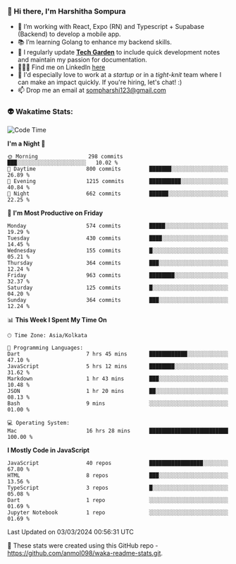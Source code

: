 ### 👋 Hi there, I'm Harshitha Sompura

- 🔧 I’m working with React, Expo (RN) and Typescript + Supabase (Backend) to develop a mobile app.
- 📚 I’m learning Golang to enhance my backend skills.
- 🌾 I regularly update **<u>[Tech Garden](https://tech-garden-hs.vercel.app/)</u>** to include quick development notes and maintain my passion for documentation.
- 👩🏻‍💻 Find me on LinkedIn <u>[here](https://www.linkedin.com/in/harshithasompura/)</u>
- 🐣 I'd especially love to work at a _startup_ or in a _tight-knit_ team where I can make an impact quickly. If you're hiring, let's chat! :)
- 📫 Drop me an email at [sompharshi123@gmail.com](mailto:sompharshi123@gmail.com)

### 👽 Wakatime Stats:
<!--START_SECTION:waka-->
![Code Time](http://img.shields.io/badge/Code%20Time-34%20hrs%2024%20mins-blue)

**I'm a Night 🦉** 

```text
🌞 Morning                298 commits         ███░░░░░░░░░░░░░░░░░░░░░░   10.02 % 
🌆 Daytime                800 commits         ███████░░░░░░░░░░░░░░░░░░   26.89 % 
🌃 Evening                1215 commits        ██████████░░░░░░░░░░░░░░░   40.84 % 
🌙 Night                  662 commits         ██████░░░░░░░░░░░░░░░░░░░   22.25 % 
```
📅 **I'm Most Productive on Friday** 

```text
Monday                   574 commits         █████░░░░░░░░░░░░░░░░░░░░   19.29 % 
Tuesday                  430 commits         ████░░░░░░░░░░░░░░░░░░░░░   14.45 % 
Wednesday                155 commits         █░░░░░░░░░░░░░░░░░░░░░░░░   05.21 % 
Thursday                 364 commits         ███░░░░░░░░░░░░░░░░░░░░░░   12.24 % 
Friday                   963 commits         ████████░░░░░░░░░░░░░░░░░   32.37 % 
Saturday                 125 commits         █░░░░░░░░░░░░░░░░░░░░░░░░   04.20 % 
Sunday                   364 commits         ███░░░░░░░░░░░░░░░░░░░░░░   12.24 % 
```


📊 **This Week I Spent My Time On** 

```text
🕑︎ Time Zone: Asia/Kolkata

💬 Programming Languages: 
Dart                     7 hrs 45 mins       ████████████░░░░░░░░░░░░░   47.10 % 
JavaScript               5 hrs 12 mins       ████████░░░░░░░░░░░░░░░░░   31.62 % 
Markdown                 1 hr 43 mins        ███░░░░░░░░░░░░░░░░░░░░░░   10.48 % 
JSON                     1 hr 20 mins        ██░░░░░░░░░░░░░░░░░░░░░░░   08.13 % 
Bash                     9 mins              ░░░░░░░░░░░░░░░░░░░░░░░░░   01.00 % 

💻 Operating System: 
Mac                      16 hrs 28 mins      █████████████████████████   100.00 % 
```

**I Mostly Code in JavaScript** 

```text
JavaScript               40 repos            █████████████████░░░░░░░░   67.80 % 
HTML                     8 repos             ███░░░░░░░░░░░░░░░░░░░░░░   13.56 % 
TypeScript               3 repos             █░░░░░░░░░░░░░░░░░░░░░░░░   05.08 % 
Dart                     1 repo              ░░░░░░░░░░░░░░░░░░░░░░░░░   01.69 % 
Jupyter Notebook         1 repo              ░░░░░░░░░░░░░░░░░░░░░░░░░   01.69 % 
```




 Last Updated on 03/03/2024 00:56:31 UTC
<!--END_SECTION:waka-->

👀 These stats were created using this GitHub repo - https://github.com/anmol098/waka-readme-stats.git. 
